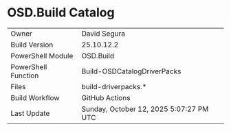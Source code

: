 ﻿# OSD.Build Catalog

| | |
|-|-|
| Owner | David Segura |
| Build Version | 25.10.12.2 |
| PowerShell Module | OSD.Build |
| PowerShell Function | Build-OSDCatalogDriverPacks |
| Files | build-driverpacks.* |
| Build Workflow | GitHub Actions |
| Last Update | Sunday, October 12, 2025 5:07:27 PM UTC |
